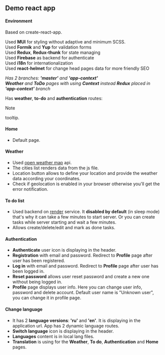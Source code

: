 ## Demo react app
#### Environment
Based on create-react-app.

Used **MUI** for styling without adaptive and minimum SCSS.\
Used **Formik** and **Yup** for validation forms\
Used **Redux**, **Redux-thunk** for state managing\
Used **Firebase** as backend for authenticate\
Used **i18n** for internationalization\
Used **react-helmet** for change head pages data for more
friendly SEO

_Has 2 branches: **'master'** and **'app-context'**\
**Weather** and **ToDo** pages with using 
**Context** instead **Redux** placed in 
**'app-context'** branch_

Has **weather**, **to-do** and **authentication** 
routes:

> [!NOTE]
> tooltip.

#### Home
- Default page.

#### Weather
- Used [open weather map](https://openweathermap.org/) api.
- The cities list renders data from the js file.
- Location button allows to define your location and provide
the weather data according your coordinates.
- Check if geolocation is enabled in your browser otherwise
you'll get the error notification.

#### To do list
- Used backend on [render](https://render.com/) service.
It **disabled by default** (in sleep mode) that's why it 
can take a few minutes to start server. Or you can 
create tasks while server starting and wait a few minutes.
- Allows create/delete/edit and mark as done tasks.

#### Authentication
- **Authenticate** user icon is displaying in the 
header.
- **Registration** with email and password. Redirect 
to **Profile** page after user has been registered.
- **Log in** with email and password. Redirect 
to **Profile** page after user has been logged in.
- **Reset password** allows user reset password and
create a new one without being logged in.
- **Profile** page displays user info. Here you can change
 user info, password and delete account. Default user name is
"Unknown user", you can change it in profile page.

#### Change language
- It has 2 **language versions**: **'ru'** and **'en'**. It 
is displaying in the application url. App has 2 dynamic 
language routes.
- **Switch language** icon is displaying in the 
header.
- **Languages** content is in local lang files.
- **Translation** is using for the **Weather**, **To do**,
**Authentication** and **Home** pages.
